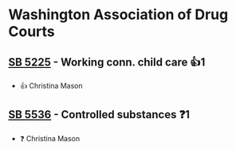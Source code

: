 # Washington Association of Drug Courts

## [SB 5225](/bill/2023-24/sb/5225/) - Working conn. child care 👍1  
* 👍 Christina Mason

## [SB 5536](/bill/2023-24/sb/5536/) - Controlled substances   ❓1
* ❓ Christina Mason